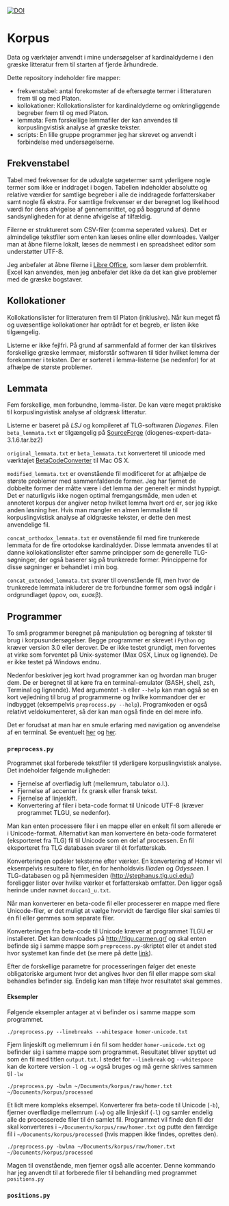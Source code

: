 [![DOI](https://zenodo.org/badge/20943/stenskjaer/kardinaldyder.svg)](https://zenodo.org/badge/latestdoi/20943/stenskjaer/kardinaldyder)

Korpus
======

Data og værktøjer anvendt i mine undersøgelser af kardinaldyderne i den græske litteratur frem til starten af fjerde århundrede.

Dette repository indeholder fire mapper:
- frekvenstabel: antal forekomster af de eftersøgte termer i litteraturen frem til og med Platon.
- kollokationer: Kollokationslister for kardinaldyderne og omkringliggende begreber frem til og med Platon.
- lemmata: Fem forskellige lemmafiler der kan anvendes til korpuslingvistisk analyse af græske tekster. 
- scripts: En lille gruppe programmer jeg har skrevet og anvendt i forbindelse med undersøgelserne.

## Frekvenstabel

Tabel med frekvenser for de udvalgte søgetermer samt yderligere nogle termer som ikke er inddraget i bogen. Tabellen indeholder absolutte og relative værdier for samtlige begreber i alle de inddragede forfatterskaber samt nogle få ekstra. For samtlige frekvenser er der beregnet log likelihood værdi for dens afvigelse af gennemsnittet, og på baggrund af denne sandsynligheden for at denne afvigelse af tilfældig.

Filerne er struktureret som CSV-filer (comma seperated values). Det er almindelige tekstfiler som enten kan læses online eller downloades. Vælger man at åbne filerne lokalt, læses de nemmest i en spreadsheet editor som understøtter UTF-8.

Jeg anbefaler at åbne filerne i [Libre Office](http://da.libreoffice.org/), som læser dem problemfrit. Excel kan anvendes, men jeg anbefaler det ikke da det kan give problemer med de græske bogstaver.


## Kollokationer


Kollokationslister for litteraturen frem til Platon (inklusive). Når kun meget få og uvæsentlige kollokationer har optrådt for et begreb, er listen ikke tilgængelig.

Listerne er ikke fejlfri. På grund af sammenfald af former der kan tilskrives forskellige græske lemmaer, misforstår softwaren til tider hvilket lemma der forekommer i teksten. Der er sorteret i lemma-listerne (se nedenfor) for at afhælpe de største problemer.


## Lemmata


Fem forskellige, men forbundne, lemma-lister. De kan være meget praktiske til korpuslingvistisk analyse af oldgræsk litteratur. 

Listerne er baseret på _LSJ_ og kompileret af TLG-softwaren _Diogenes_. 
Filen `beta_lemmata.txt` er tilgængelig på [SourceForge](http://sourceforge.net/projects/diogenes/files/diogenes/3.1.6/)
 (diogenes-expert-data-3.1.6.tar.bz2) 

`original_lemmata.txt` er `beta_lemmata.txt` konverteret til unicode med værktøjet [BetaCodeConverter](http://www.lucius-hartmann.ch/programme/bcconver.php) til Mac OS X. 

`modified_lemmata.txt` er ovenstående fil modificeret for at afhjælpe de største problemer med sammenfaldende former. Jeg har fjernet de dobbelte former der måtte være i det lemma der generelt er mindst hyppigt. Det er naturligvis ikke nogen optimal fremgangsmåde, men uden et annoteret korpus der angiver netop hvilket lemma hvert ord er, ser jeg ikke anden løsning her. Hvis man mangler en almen lemmaliste til korpuslingvistisk analyse af oldgræske tekster, er dette den mest anvendelige fil. 

`concat_orthodox_lemmata.txt` er ovenstående fil med fire trunkerede lemmata for de fire ortodokse kardinaldyder. Disse lemmata anvendes til at danne kollokationslister efter samme principper som de generelle TLG-søgninger, der også baserer sig på trunkerede former. Principperne for disse søgninger er behandlet i min bog.

`concat_extended_lemmata.txt` svarer til ovenstående fil, men hvor de trunkerede lemmata inkluderer de tre forbundne former som også indgår i ordgrundlaget (φρον, οσι, ευσεβ).

## Programmer

To små programmer beregnet på manipulation og beregning af tekster til
brug i korpusundersøgelser. Begge programmer er skrevet i `Python` og
kræver version 3.0 eller derover. De er ikke testet grundigt, men
forventes at virke som forventet på Unix-systemer (Max OSX, Linux og
lignende). De er ikke testet på Windows endnu.

Nedenfor beskriver jeg kort hvad programmer kan og hvordan man bruger
dem. De er beregnet til at køre fra en terminal-emulator (BASH, shell,
zsh, Terminal og lignende). Med argumentet `-h` eller `--help` kan man
også se en kort vejledning til brug af programmerne og hvilke
kommandoer der er indbygget (eksempelvis
`preprocess.py --help`). Programkoden er også relativt
veldokumenteret, så der kan man også finde en del mere info.

Det er forudsat at man har en smule erfaring med navigation og
anvendelse af en terminal. Se eventuelt
[her](http://www.dummies.com/how-to/content/how-to-use-basic-unix-commands-to-work-in-terminal.html)
og
[her](https://mattwilcox.net/archives/a-very-basic-introduction-to-the-command-line-terminal-and-shell/).

### `preprocess.py`

Programmet skal forberede tekstfiler til yderligere korpuslingvistisk
analyse. Det indeholder følgende muligheder:
* Fjernelse af overflødig luft (mellemrum, tabulator o.l.).
* Fjernelse af accenter i fx græsk eller fransk tekst.
* Fjernelse af linjeskift.
* Konvertering af filer i beta-code format til Unicode UTF-8 (kræver
programmet TLGU, se nedenfor).

Man kan enten processere filer i en mappe eller en enkelt fil som
allerede er i Unicode-format. Alternativt kan man konvertere én
beta-code formateret (eksporteret fra TLG) fil til Unicode som en del
af processen. En fil eksporteret fra TLG databasen svarer til ét
forfatterskab. 

Konverteringen opdeler teksterne efter værker. En konvertering af
Homer vil eksempelvis resultere to filer, én for henholdsvis *Iliaden*
og *Odysseen*. I TLG-databasen og på hjemmesiden
(http://stephanus.tlg.uci.edu/) foreligger lister over hvilke værker
et forfatterskab omfatter. Den ligger også herinde under navnet
`doccan1_u.txt`.

Når man konverterer en beta-code fil eller processerer en mappe med
flere Unicode-filer, er det muligt at vælge hvorvidt de færdige filer skal
samles til én fil eller gemmes som separate filer.

Konverteringen fra beta-code til Unicode kræver at programmet TLGU er
installeret. Det kan downloades på http://tlgu.carmen.gr/ og skal
enten befinde sig i samme mappe som `preprocess.py`-skriptet eller
et andet sted hvor systemet kan finde det (se mere på dette
[link](http://www.cyberciti.biz/faq/unix-linux-adding-path/)). 

Efter de forskellige parametre for processeringen følger det eneste
obligatoriske argument hvor det angives hvor den fil eller mappe som
skal behandles befinder sig. Endelig kan man tilføje hvor resultatet
skal gemmes.

#### Eksempler

Følgende eksempler antager at vi befinder os i samme mappe som
programmet. 

```
./preprocess.py --linebreaks --whitespace homer-unicode.txt
```

Fjern linjeskift og mellemrum i én fil som hedder `homer-unicode.txt`
og befinder sig i samme mappe som programmet. Resultatet bliver
spyttet ud som én fil med titlen `output.txt`. I stedet for
`--linebreak` og `--whitespace` kan de kortere version `-l` og `-w`
også bruges og må gerne skrives sammen til `-lw`

```
./preprocess.py -bwlm ~/Documents/korpus/raw/homer.txt ~/Documents/korpus/processed
```
Et lidt mere kompleks eksempel. Konverterer fra beta-code til Unicode
(`-b`), fjerner overflødige mellemrum (`-w`) og alle linjeskif (`-l`)
og samler endelig alle de processerede filer til én samlet fil.
Programmet vil finde den fil der skal konverteres i
`~/Documents/korpus/raw/homer.txt` og putte den færdige fil i
`~/Documents/korpus/processed` (hvis mappen ikke findes, oprettes
den).

```
./preprocess.py -bwlma ~/Documents/korpus/raw/homer.txt ~/Documents/korpus/processed
```
Magen til ovenstående, men fjerner også alle accenter. Denne kommando
har jeg anvendt til at forberede filer til behandling med programmet `positions.py`

### `positions.py`


